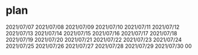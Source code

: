 # plan
2021/07/07
2021/07/08
2021/07/09
2021/07/10
2021/07/11
2021/07/12
2021/07/13
2021/07/14
2021/07/15
2021/07/16
2021/07/17
2021/07/18
2021/07/19
2021/07/20
2021/07/21
2021/07/22
2021/07/23
2021/07/24
2021/07/25
2021/07/26
2021/07/27
2021/07/28
2021/07/29
2021/07/30
00

